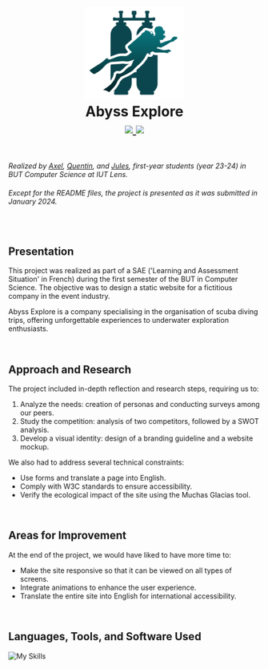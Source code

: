 <h1 align="center">
  <br>
  <img src="https://github.com/quentinltg/abyss-explore/blob/main/media/logo-textless.png" width="200"></a>
  <br>
  <b>Abyss Explore</b>
  <br>
    <a href="https://github.com/quentinltg/abyss-explore/blob/main/README.md">
        <img src="https://img.shields.io/badge/README-FR-blue">
    </a>
    <a href="https://github.com/quentinltg/abyss-explore/blob/main/README-EN.md">
        <img src="https://img.shields.io/badge/README-EN-blue">
    </a>
</h1>

<br>

*Realized by [Axel](https://github.com/axelriv62), [Quentin](https://github.com/quentinltg), and
[Jules](https://github.com/roulio-dev), first-year students (year 23-24) in BUT Computer Science
at IUT Lens.*

###### Except for the README files, the project is presented as it was submitted in January 2024.

<br>

## Presentation

This project was realized as part of a SAE ('Learning and Assessment Situation' in French) during the
first semester of the BUT in Computer Science. The objective was to design a static website for a
fictitious company in the event industry.

Abyss Explore is a company specialising in the organisation of scuba diving trips, offering unforgettable 
experiences to underwater exploration enthusiasts.

<br>

## Approach and Research

The project included in-depth reflection and research steps, requiring us to:

1. Analyze the needs: creation of personas and conducting surveys among our peers.
2. Study the competition: analysis of two competitors, followed by a SWOT analysis.
3. Develop a visual identity: design of a branding guideline and a website mockup.

We also had to address several technical constraints:

- Use forms and translate a page into English.
- Comply with W3C standards to ensure accessibility.
- Verify the ecological impact of the site using the Muchas Glacias tool.

<br>

## Areas for Improvement

At the end of the project, we would have liked to have more time to:

- Make the site responsive so that it can be viewed on all types of screens.
- Integrate animations to enhance the user experience.
- Translate the entire site into English for international accessibility.

<br>

## Languages, Tools, and Software Used

![My Skills](https://go-skill-icons.vercel.app/api/icons?i=html,css,vscode,github,photoshop,xd,canva&theme=dark)
